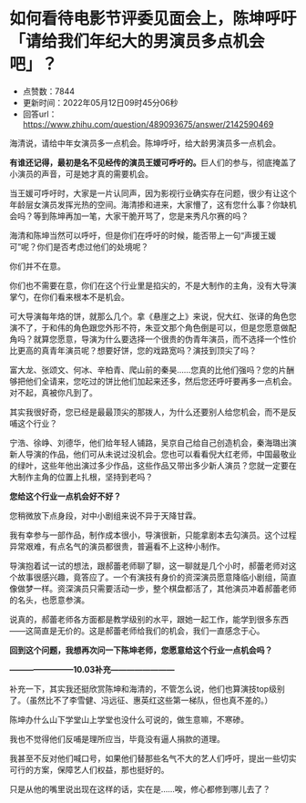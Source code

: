 # 如何看待电影节评委见面会上，陈坤呼吁「请给我们年纪大的男演员多点机会吧」？
- 点赞数：7844
- 更新时间：2022年05月12日09时45分06秒
- 回答url：https://www.zhihu.com/question/489093675/answer/2142590469
<body>
 <p data-pid="f_mQW8QC">海清说，请给中年女演员多一点机会。陈坤呼吁，给大龄男演员多一点机会。</p>
 <p data-pid="Vyd5Ji-5"><b>有谁还记得，最初是名不见经传的演员王媛可呼吁的。</b>巨人们的参与，彻底掩盖了小演员的声音，可是她才真的需要机会。</p>
 <p data-pid="G-rhcYfW">当王媛可呼吁时，大家是一片认同声，因为影视行业确实存在问题，很少有让这个年龄层女演员发挥光热的空间。海清掺和进来，大家懵了，这有您什么事？你缺机会吗？等到陈坤再加一笔，大家干脆开骂了，您是来秀凡尔赛的吗？</p>
 <p data-pid="K1Vysfea">海清和陈坤当然可以呼吁，但是你们在呼吁的时候，能否带上一句“声援王媛可”呢？你们是否考虑过他们的处境呢？</p>
 <p data-pid="7FeOSnLS">你们并不在意。</p>
 <p data-pid="e4lgd5Q7">你们也不需要在意，你们在这个行业里是掐尖的，不是大制作的主角，没有大导演掌勺，在你们看来根本不是机会。</p>
 <p data-pid="i-bpfE_A">可大导演每年烙的饼，就那么几个。拿《悬崖之上》来说，倪大红、张译的角色您演不了，于和伟的角色跟您外形不符，朱亚文那个角色倒是可以，但是您愿意做配角吗？就算您愿意，导演为什么要选择一个很贵的伪青年演员，而不选择一个性价比更高的真青年演员呢？想要好饼，您的戏路宽吗？演技到顶尖了吗？</p>
 <p data-pid="Hy1AejEc">富大龙、张颂文、何冰、辛柏青、爬山前的秦昊……您真的比他们强吗？您的片酬够把他们全请来，您吃过的饼比他们加起来还多，然后您还呼吁要再多一点机会。对不起，真被你凡到了。</p>
 <p data-pid="dv2GMAaQ">其实我很好奇，您已经是最最顶尖的那拨人，为什么还要别人给您机会，而不是反哺这个行业？</p>
 <p data-pid="yQTnYzud">宁浩、徐峥、刘德华，他们给年轻人铺路，吴京自己给自己创造机会，秦海璐出演新人导演的作品，他们可从未说过没机会。您也可以看看倪大红老师，中国最敬业的绿叶，这些年他出演过多少作品，这些作品又带出多少新人演员？您就一定要在大制作主角的位置上扎根，坚持到老吗？</p>
 <p data-pid="1OXiGENN"><b>您给这个行业一点机会好不好？</b></p>
 <p data-pid="bV3O3UdK">您稍微放下点身段，对中小剧组来说不异于天降甘霖。</p>
 <p data-pid="JzUASjMb">我有幸参与一部作品，制作成本很小，导演很新，只能拿剧本去勾演员。这个过程异常艰难，有点名气的演员都很贵，普遍看不上这种小制作。</p>
 <p data-pid="cEyG9mX5">导演抱着试一试的想法，跟郝蕾老师聊了聊，这一聊就是几个小时，郝蕾老师对这个故事很感兴趣，竟答应了。一个有演技有身价的资深演员愿意降临小剧组，简直像做梦一样。资深演员只需要活动一步，整个棋盘都活了，其他演员冲着郝蕾老师的名头，也愿意参演。</p>
 <p data-pid="dn5YCN0B">说真的，郝蕾老师各方面都是教学级别的水平，跟她一起工作，能学到很多东西——这简直是无价的。这是郝蕾老师给我们的机会，我们一直感念于心。</p>
 <p data-pid="aYSI8tjj"><b>回到这个问题，我想再次问一下陈坤老师，您愿意给这个行业一点机会吗？</b></p>
 <p data-pid="3g6AsvCU"><b>————————10.03补充————————</b></p>
 <p data-pid="XDknV-Ii">补充一下，其实我还挺欣赏陈坤和海清的，不管怎么说，他们也算演技top级别了。（虽然比不了李雪健、冯远征、惠英红这些第一梯队，但也真不差的。）</p>
 <p data-pid="n77notAG">陈坤办什么山下学堂山上学堂也没什么可说的，做生意嘛，不寒碜。</p>
 <p data-pid="tLdygXu9">我也不觉得他们反哺是理所应当，毕竟没有逼人捐款的道理。</p>
 <p data-pid="n3lpBW0W">我甚至不反对他们喊口号，如果他们替那些名气不大的艺人们呼吁，提出一些切实可行的方案，保障艺人们权益，那也挺好的。</p>
 <p data-pid="6myiqyyp">只是从他的嘴里说出现在这样的话，实在是……唉，修心都修到哪儿去了？</p>
</body>
